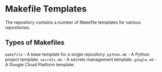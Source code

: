 # Makefile Templates

The repository contains a number of Makefile templates for various repositories.

## Types of Makefiles

`makefile` - A base template for a single repository.
`python.mk` - A Python project template.
`secrets.mk` - A secrets management template.
`google.mk` - A Google Cloud Platform template.
